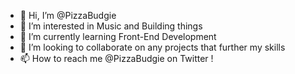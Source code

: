 - 👋 Hi, I’m @PizzaBudgie
- 👀 I’m interested in Music and Building things
- 🌱 I’m currently learning Front-End Development 
- 💞️ I’m looking to collaborate on any projects that further my skills 
- 📫 How to reach me @PizzaBudgie on Twitter ! 

<!---
PizzaBudgie/PizzaBudgie is a ✨ special ✨ repository because its `README.md` (this file) appears on your GitHub profile.
You can click the Preview link to take a look at your changes.
--->

